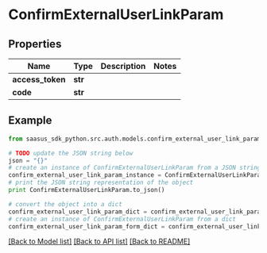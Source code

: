 # ConfirmExternalUserLinkParam


## Properties
Name | Type | Description | Notes
------------ | ------------- | ------------- | -------------
**access_token** | **str** |  | 
**code** | **str** |  | 

## Example

```python
from saasus_sdk_python.src.auth.models.confirm_external_user_link_param import ConfirmExternalUserLinkParam

# TODO update the JSON string below
json = "{}"
# create an instance of ConfirmExternalUserLinkParam from a JSON string
confirm_external_user_link_param_instance = ConfirmExternalUserLinkParam.from_json(json)
# print the JSON string representation of the object
print ConfirmExternalUserLinkParam.to_json()

# convert the object into a dict
confirm_external_user_link_param_dict = confirm_external_user_link_param_instance.to_dict()
# create an instance of ConfirmExternalUserLinkParam from a dict
confirm_external_user_link_param_form_dict = confirm_external_user_link_param.from_dict(confirm_external_user_link_param_dict)
```
[[Back to Model list]](../README.md#documentation-for-models) [[Back to API list]](../README.md#documentation-for-api-endpoints) [[Back to README]](../README.md)


